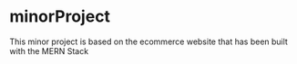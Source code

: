 # minorProject
This minor project is based on the ecommerce website that has been built with the MERN Stack
